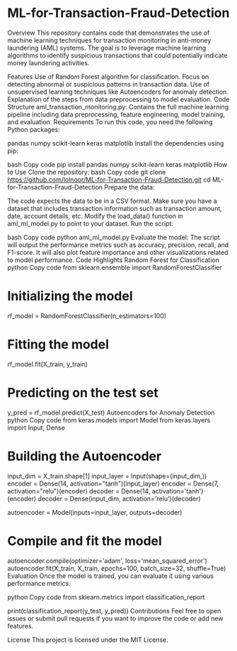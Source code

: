 ﻿# ML-for-Transaction-Fraud-Detection
Overview
This repository contains code that demonstrates the use of machine learning techniques for transaction monitoring in anti-money laundering (AML) systems. The goal is to leverage machine learning algorithms to identify suspicious transactions that could potentially indicate money laundering activities.

Features
Use of Random Forest algorithm for classification.
Focus on detecting abnormal or suspicious patterns in transaction data.
Use of unsupervised learning techniques like Autoencoders for anomaly detection.
Explanation of the steps from data preprocessing to model evaluation.
Code Structure
aml_transaction_monitoring.py: Contains the full machine learning pipeline including data preprocessing, feature engineering, model training, and evaluation.
Requirements
To run this code, you need the following Python packages:

pandas
numpy
scikit-learn
keras
matplotlib
Install the dependencies using pip:

bash
Copy code
pip install pandas numpy scikit-learn keras matplotlib
How to Use
Clone the repository:
bash
Copy code
git clone https://github.com/lolnoor/ML-for-Transaction-Fraud-Detection.git
cd ML-for-Transaction-Fraud-Detection
Prepare the data:

The code expects the data to be in a CSV format. Make sure you have a dataset that includes transaction information such as transaction amount, date, account details, etc.
Modify the load_data() function in aml_ml_model.py to point to your dataset.
Run the script:

bash
Copy code
python aml_ml_model.py
Evaluate the model:
The script will output the performance metrics such as accuracy, precision, recall, and F1-score.
It will also plot feature importance and other visualizations related to model performance.
Code Highlights
Random Forest for Classification
python
Copy code
from sklearn.ensemble import RandomForestClassifier

# Initializing the model
rf_model = RandomForestClassifier(n_estimators=100)

# Fitting the model
rf_model.fit(X_train, y_train)

# Predicting on the test set
y_pred = rf_model.predict(X_test)
Autoencoders for Anomaly Detection
python
Copy code
from keras.models import Model
from keras.layers import Input, Dense

# Building the Autoencoder
input_dim = X_train.shape[1]
input_layer = Input(shape=(input_dim,))
encoder = Dense(14, activation="tanh")(input_layer)
encoder = Dense(7, activation="relu")(encoder)
decoder = Dense(14, activation='tanh')(encoder)
decoder = Dense(input_dim, activation='relu')(decoder)

autoencoder = Model(inputs=input_layer, outputs=decoder)

# Compile and fit the model
autoencoder.compile(optimizer='adam', loss='mean_squared_error')
autoencoder.fit(X_train, X_train, epochs=100, batch_size=32, shuffle=True)
Evaluation
Once the model is trained, you can evaluate it using various performance metrics:

python
Copy code
from sklearn.metrics import classification_report

print(classification_report(y_test, y_pred))
Contributions
Feel free to open issues or submit pull requests if you want to improve the code or add new features.

License
This project is licensed under the MIT License. 

